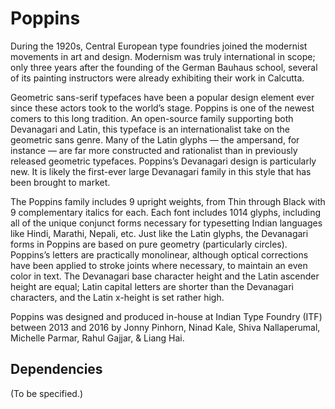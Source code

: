 # Poppins

During the 1920s, Central European type foundries joined the modernist movements in art and design. Modernism was truly international in scope; only three years after the founding of the German Bauhaus school, several of its painting instructors were already exhibiting their work in Calcutta.

Geometric sans-serif typefaces have been a popular design element ever since these actors took to the world’s stage. Poppins is one of the newest comers to this long tradition. An open-source family supporting both Devanagari and Latin, this typeface is an internationalist take on the geometric sans genre. Many of the Latin glyphs — the ampersand, for instance — are far more constructed and rationalist than in previously released geometric typefaces. Poppins’s Devanagari design is particularly new. It is likely the first-ever large Devanagari family in this style that has been brought to market.

The Poppins family includes 9 upright weights, from Thin through Black with 9 complementary italics for each. Each font includes 1014 glyphs, including all of the unique conjunct forms necessary for typesetting Indian languages like Hindi, Marathi, Nepali, etc. Just like the Latin glyphs, the Devanagari forms in Poppins are based on pure geometry (particularly circles). Poppins’s letters are practically monolinear, although optical corrections have been applied to stroke joints where necessary, to maintain an even color in text. The Devanagari base character height and the Latin ascender height are equal; Latin capital letters are shorter than the Devanagari characters, and the Latin x-height is set rather high.

Poppins was designed and produced in-house at Indian Type Foundry (ITF) between 2013 and 2016 by Jonny Pinhorn, Ninad Kale, Shiva Nallaperumal, Michelle Parmar, Rahul Gajjar, & Liang Hai.

## Dependencies

(To be specified.)
